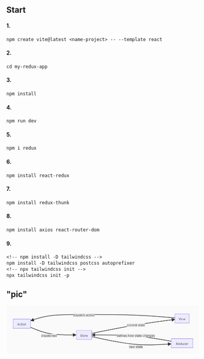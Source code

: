 ## Start
#### 1.
    npm create vite@latest <name-project> -- --template react
#### 2.
    cd my-redux-app
#### 3.
    npm install
#### 4.
    npm run dev
#### 5.
    npm i redux
#### 6.
    npm install react-redux
#### 7.
    npm install redux-thunk
#### 8.
    npm install axios react-router-dom
#### 9.
    <!-- npm install -D tailwindcss -->
    npm install -D tailwindcss postcss autoprefixer
    <!-- npx tailwindcss init -->
    npx tailwindcss init -p



## "pic"
![alt text](image.png)